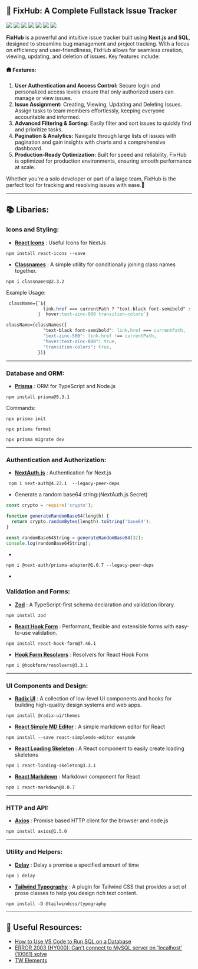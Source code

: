 ## 🐞 FixHub: A Complete Fullstack Issue Tracker

![](https://img.shields.io/badge/TypeScript-007ACC?style=for-the-badge&logo=typescript&logoColor=white) ![](https://img.shields.io/badge/Next.js-000000?style=for-the-badge&logo=next.js&logoColor=white) ![](https://img.shields.io/badge/Tailwind_CSS-38B2AC?style=for-the-badge&logo=tailwind-css&logoColor=white) ![](https://img.shields.io/badge/React-61DAFB?style=for-the-badge&logo=react&logoColor=black) ![](https://img.shields.io/badge/Prisma-3982CE?style=for-the-badge&logo=Prisma&logoColor=white) ![](https://img.shields.io/badge/Radix_UI-6200EE?style=for-the-badge&logo=radix-ui&logoColor=white) ![](https://img.shields.io/badge/NextAuth.js-000000?style=for-the-badge&logo=next.js&logoColor=white)

**FixHub** is a powerful and intuitive issue tracker built using **Next.js and SQL**, designed to streamline bug management and project tracking. With a focus on efficiency and user-friendliness, FixHub allows for seamless creation, viewing, updating, and deletion of issues. Key features include:

#### 🛖 Features:

1. **User Authentication and Access Control:** Secure login and personalized access levels ensure that only authorized users can manage or view issues.
2. **Issue Assignment:** Creating, Viewing, Updating and Deleting Issues. Assign tasks to team members effortlessly, keeping everyone accountable and informed.
3. **Advanced Filtering & Sorting:** Easily filter and sort issues to quickly find and prioritize tasks.
4. **Pagination & Analytics:** Navigate through large lists of issues with pagination and gain insights with charts and a comprehensive dashboard.
5. **Production-Ready Optimization:** Built for speed and reliability, FixHub is optimized for production environments, ensuring smooth performance at scale.

Whether you're a solo developer or part of a large team, FixHub is the perfect tool for tracking and resolving issues with ease.🐞

<hr>

## 📚 Libaries:

### Icons and Styling:

- **[React Icons](https://react-icons.github.io/react-icons/)** : Useful Icons for NextJs

```
npm install react-icons --save
```

- **[Classnames](https://www.npmjs.com/package/classnames)** : A simple utility for conditionally joining class names together.

```
npm i classnames@2.3.2
```

Example Usage:

```css
 className={`${
              link.href === currentPath ? "text-black font-semibold" : "text-zinc-500"
            }  hover:text-zinc-800 transition-colors`}
```

```css
className={classNames({
              "text-black font-semibold": link.href === currentPath,
              "text-zinc-500": link.href !== currentPath,
              "hover:text-zinc-800": true,
              "transition-colors": true,
            })}
```

<hr>

### Database and ORM:

- **[Prisma](https://www.prisma.io/)** : ORM for TypeScript and Node.js

```
npm install prisma@5.3.1
```

Commands:

```
npx prisma init
```

```
npx prisma format
```

```
npx prisma migrate dev
```

<hr>

### Authentication and Authorization:

- **[NextAuth.js](https://next-auth.js.org/)** : Authentication for Next.js

```
 npm i next-auth@4.23.1  --legacy-peer-deps
```

- Generate a random base64 string:(NextAuth.js Secret)

```javascript
const crypto = require('crypto');

function generateRandomBase64(length) {
  return crypto.randomBytes(length).toString('base64');
}

const randomBase64String = generateRandomBase64(32);
console.log(randomBase64String);
```

-
```
npm i @next-auth/prisma-adapter@1.0.7 --legacy-peer-deps
```

- [](https://console.cloud.google.com/welcome?project=rent-it-bb70f)

### Validation and Forms:

- **[Zod](https://zod.dev/)** : A TypeScript-first schema declaration and validation library.

```
npm install zod
```

- **[React Hook Form](https://react-hook-form.com/)** : Performant, flexible and extensible forms with easy-to-use validation.

```
npm install react-hook-form@7.46.1
```

- **[Hook Form Resolvers](https://www.npmjs.com/package/@hookform/resolvers)** : Resolvers for React Hook Form

```
npm i @hookform/resolvers@3.3.1
```

<hr>

### UI Components and Design:

- **[Radix UI](https://www.radix-ui.com/themes/docs/overview/getting-started)** : A collection of low-level UI components and hooks for building high-quality design systems and web apps.

```
npm install @radix-ui/themes
```

- **[React Simple MD Editor](https://www.npmjs.com/package/react-simplemde-editor)** : A simple markdown editor for React

```
npm install --save react-simplemde-editor easymde
```

- **[React Loading Skeleton](https://www.npmjs.com/package/react-loading-skeleton)** : A React component to easily create loading skeletons

```
npm i react-loading-skeleton@3.3.1
```

- **[React Markdown](https://www.npmjs.com/package/react-markdown)** : Markdown component for React

```
npm i react-markdown@8.0.7
```

<hr>

### HTTP and API:

- **[Axios](https://axios-http.com/docs/intro)** : Promise based HTTP client for the browser and node.js

```
npm install axios@1.5.0
```

<hr>

### Utility and Helpers:

- **[Delay](https://www.npmjs.com/package/delay)** : Delay a promise a specified amount of time

```
npm i delay
```

- **[Tailwind Typography](https://www.npmjs.com/package/@tailwindcss/typography)** : A plugin for Tailwind CSS that provides a set of prose classes to help you design rich text content.

```
npm install -D @tailwindcss/typography
```

<hr>

## 🔗 Useful Resources:

- [How to Use VS Code to Run SQL on a Database](https://www.youtube.com/watch?v=C0y35FpiLRAs)
- [ERROR 2003 (HY000): Can't connect to MySQL server on 'localhost' (10061) solve](https://youtu.be/9haB3XP3FME?si=RrDhuNMpWIx27Gcd)
- [TW Elements](https://tw-elements.com/)
